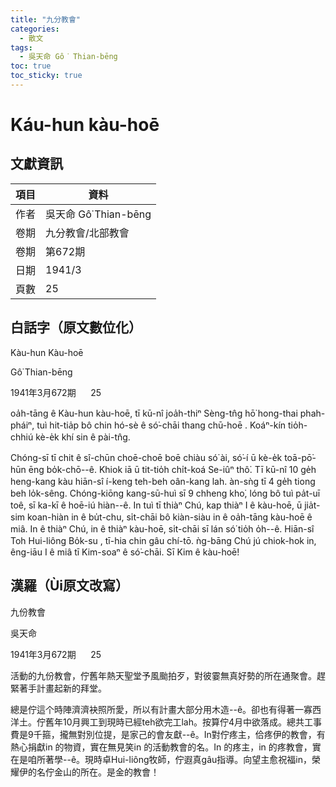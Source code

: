 ```yaml
---
title: "九分教會"
categories:
  - 散文
tags:
  - 吳天命 Gô͘ Thian-bēng
toc: true
toc_sticky: true
---
```


# Káu-hun kàu-hoē

## 文獻資訊

| 項目 | 資料 |
|---|---|
| 作者 | 吳天命 Gô͘ Thian-bēng |
| 卷期 | 九分教會/北部教會 |
| 卷期 | 第672期 |
| 日期 | 1941/3 |
| 頁數 | 25 |

## 白話字（原文數位化）

Kàu-hun Kàu-hoē

Gô͘ Thian-bēng

1941年3月672期      25

oa̍h-tāng ê Kàu-hun kàu-hoē, tī kū-nî joa̍h-thiⁿ Sèng-tn̂g hō͘ hong-thai phah-pháiⁿ, tuì hit-tia̍p bô chin hó-sè ê só͘-chāi thang chū-hoē . Koáⁿ-kín tio̍h-chhiú kè-e̍k khí sin ê pài-tn̂g.

Chóng-sī tī chit ê sî-chūn choē-choē boē chiàu só͘ ài, só͘-í ū kè-e̍k toā-pō͘-hūn ēng bo̍k-chō--ê. Khiok iā ū tit-tio̍h chi̍t-koá Se-iûⁿ thô͘. Tī kū-nî 10 ge̍h heng-kang kàu hiān-sî í-keng teh-beh oân-kang lah. àn-sǹg tī 4 ge̍h tiong beh lo̍k-sêng. Chóng-kiōng kang-sū-huì sī 9 chheng kho͘, lóng bô tuì pa̍t-uī toê, sī ka-kī ê hoē-iú hiàn--ê. In tuì tī thiàⁿ Chú, kap thiàⁿ I ê kàu-hoē, ū jia̍t-sim koan-hiàn in ê bu̍t-chu, si̍t-chāi bô kiàn-siàu in ê oa̍h-tāng kàu-hoē ê miâ. In ê thiàⁿ Chú, in ê thiàⁿ kàu-hoē, si̍t-chāi sī lán só͘ tio̍h o̍h--ê. Hiān-sî Toh Hui-liông Bo̍k-su , tī-hia chin gâu chí-tō. ǹg-bāng Chú jú chiok-hok in, êng-iāu I ê miâ tī Kim-soaⁿ ê só͘-chāi. Sī Kim ê kàu-hoē!

## 漢羅（Ùi原文改寫）

九份教會

吳天命

1941年3月672期      25

活動的九份教會，佇舊年熱天聖堂予風颱拍歹，對彼霎無真好勢的所在通聚會。趕緊著手計畫起新的拜堂。

總是佇這个時陣濟濟袂照所愛，所以有計畫大部分用木造--ê。卻也有得著一寡西洋土。佇舊年10月興工到現時已經teh欲完工lah。按算佇4月中欲落成。總共工事費是9千箍，攏無對別位提，是家己的會友獻--ê。In對佇疼主，佮疼伊的教會，有熱心捐獻in 的物資，實在無見笑in 的活動教會的名。In 的疼主，in 的疼教會，實在是咱所著學--ê。現時卓Hui-liông牧師，佇遐真gâu指導。向望主愈祝福in，榮耀伊的名佇金山的所在。是金的教會！
